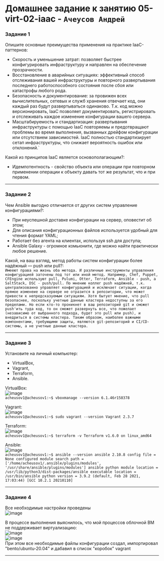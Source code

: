 # Домашнее задание к занятию  05-virt-02-iaac - `Ачеусов Андрей`

### Задание 1


Опишите основные преимущества применения на практике IaaC-паттернов:  
* Скорость и уменьшение затрат: позволяет быстрее конфигурировать инфраструктуру и направлен на обеспечение прозрачности.
* Восстановление в аварийных ситуациях: эффективный способ отслеживания вашей инфраструктуры и повторного развертывания последнего работоспособного состояния после сбоя или катастрофы любого рода.
* Безопасность и документирование: за провижен всех вычислительных, сетевых и служб хранения отвечает код, они каждый раз будут развертываться одинаково. Т.к. код можно версионировать, IaaC позволяет документировать, регистрировать и отслеживать каждое изменение конфигурации вашего сервера.
* Масштабируемость и стандартизация: развертывания инфраструктуры с помощью IaaC повторяемы и предотвращают проблемы во время выполнения, вызванных дрейфом конфигурации или отсутствием зависимостей. IaaC полностью стандартизирует сетап инфраструктуры, что снижает вероятность ошибок или отклонений.`

Какой из принципов IaaC является основополагающим?:  
* Идемпотентность - свойство объекта или операции при повторном применении операции к объекту давать тот же результат,
что и при первом.


---



### Задание 2


Чем Ansible выгодно отличается от других систем управление конфигурациями?:  
- При неуспешной доставке конфигурации на сервер, оповестит об этом;
- Для описания конфигурационных файлов используется удобный для чтения формат YAML;
- Работает без агента на клиентах, используя ssh для доступа;
- Ansible Galaxy - огромное комьюнити, где можно найти практически любое решение.

Какой, на ваш взгляд, метод работы систем конфигурации более надёжный — push или pull?:  
`Имееют права на жизнь оба метода. И различные инструменты управления конфигурацией заточены под тот или иной метод.
Например, Chef, Puppet, CFEngine используют pull, Pulumi, Otter, Terraform, Ansible - push, а SaltStack, DSC - push/pull.
По мнению коллег push надёжней, т.к. централизованно управляет конфигурацией и исключает ситуации, когда прямое изменеие
на сервере не отразится в репозитории, что может привести к непредсказуемым ситуациям. Хотя бытует мнение, что pull безопаснее,
поскольку учетные данные кластера недоступны за его пределами. Но если кто-то проникнет в ваш репозиторий git и сможет push'ить
туда код, то он сможет развернуть все, что пожелает (независимо от выбранного подхода, будет это pull или push),
и внедриться в системы кластера. Таким образом, наиболее важными компонентами, требующими защиты, являются git-репозиторий
и CI/CD-системы, а не учетные данные кластера.`



---



### Задание 3


Установите на личный компьютер:  

* VirtualBox,
* Vagrant,
* Terraform,
* Ansible.

VirtualBox:  
![image](https://github.com/AndrewAche/HW_ALL/assets/121398221/bf404fbd-a2fe-4d72-a434-c3bda8bd8529)  
`acheusov1@acheusov1:~$ vboxmanage --version
6.1.46r158378`

Vagrant:  
![image](https://github.com/AndrewAche/HW_ALL/assets/121398221/a2ed3c84-7e21-4c6a-9d0d-8c04ff68b165)  
`acheusov1@acheusov1:~$ sudo vagrant --version
Vagrant 2.3.7`

Terraform:  
![image](https://github.com/AndrewAche/HW_ALL/assets/121398221/fe099ca9-6aef-4e0e-a7b2-7464e7d06d71)  
`acheusov1@acheusov1:~$ terraform -v
Terraform v1.6.0
on linux_amd64`

Ansible:  
![image](https://github.com/AndrewAche/HW_ALL/assets/121398221/6c5d494e-7bc1-4c73-a215-5ae57fdc317f)  
` acheusov1@acheusov1:~$ ansible --version
ansible 2.10.8
  config file = None
  configured module search path = ['/home/acheusov1/.ansible/plugins/modules', '/usr/share/ansible/plugins/modules']
  ansible python module location = /usr/lib/python3/dist-packages/ansible
  executable location = /usr/bin/ansible
  python version = 3.9.2 (default, Feb 28 2021, 17:03:44) [GCC 10.2.1 20210110] `

---



### Задание 4


Все необходимые настройки проведены  
![image](https://github.com/AndrewAche/HW_ALL/assets/121398221/e93c48e3-5989-4add-b1b5-460b29b53974)  


В процессе выполнения выяснилось, что мой процессов облочной ВМ не поддерживает виртуализацию:  
![image](https://github.com/AndrewAche/HW_ALL/assets/121398221/9b863d8a-77fc-4232-ac5b-4d0c362d0669)  
![image](https://github.com/AndrewAche/HW_ALL/assets/121398221/e54c1ba2-199b-4d0e-9252-579caae7d8c2)  
При этом все необходимые файлы конфигурации создал, импортировал "bento/ubuntu-20.04" и дабавил в список "коробок" vagrant




---

